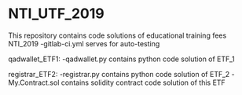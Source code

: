 # NTI_UTF_2019
This repository contains code solutions of educational training fees NTI_2019
-gitlab-ci.yml serves for auto-testing

qadwallet_ETF1:
-qadwallet.py contains python code solution of ETF_1

registrar_ETF2:
-registrar.py contains python code solution of ETF_2
-My.Contract.sol contains solidity contract code solution of this ETF
